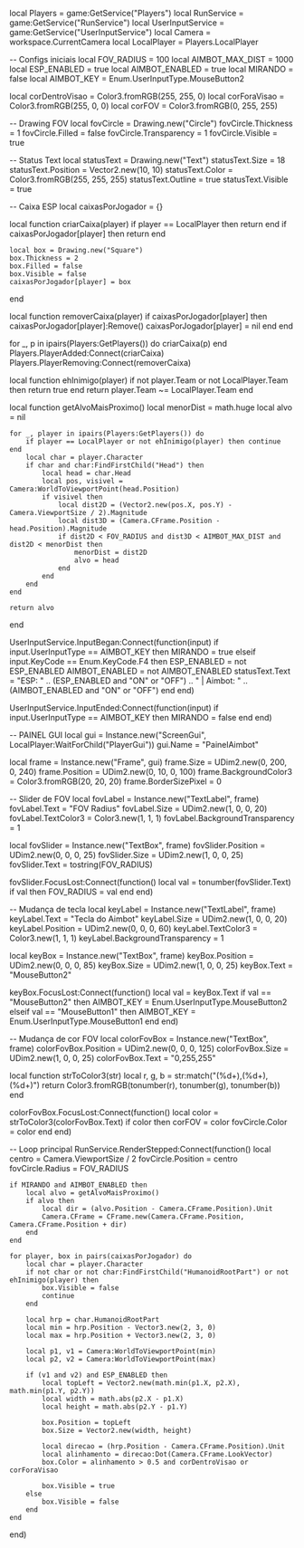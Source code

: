 local Players = game:GetService("Players")
local RunService = game:GetService("RunService")
local UserInputService = game:GetService("UserInputService")
local Camera = workspace.CurrentCamera
local LocalPlayer = Players.LocalPlayer

-- Configs iniciais
local FOV_RADIUS = 100
local AIMBOT_MAX_DIST = 1000
local ESP_ENABLED = true
local AIMBOT_ENABLED = true
local MIRANDO = false
local AIMBOT_KEY = Enum.UserInputType.MouseButton2

local corDentroVisao = Color3.fromRGB(255, 255, 0)
local corForaVisao = Color3.fromRGB(255, 0, 0)
local corFOV = Color3.fromRGB(0, 255, 255)

-- Drawing FOV
local fovCircle = Drawing.new("Circle")
fovCircle.Thickness = 1
fovCircle.Filled = false
fovCircle.Transparency = 1
fovCircle.Visible = true

-- Status Text
local statusText = Drawing.new("Text")
statusText.Size = 18
statusText.Position = Vector2.new(10, 10)
statusText.Color = Color3.fromRGB(255, 255, 255)
statusText.Outline = true
statusText.Visible = true

-- Caixa ESP
local caixasPorJogador = {}

local function criarCaixa(player)
	if player == LocalPlayer then return end
	if caixasPorJogador[player] then return end

	local box = Drawing.new("Square")
	box.Thickness = 2
	box.Filled = false
	box.Visible = false
	caixasPorJogador[player] = box
end

local function removerCaixa(player)
	if caixasPorJogador[player] then
		caixasPorJogador[player]:Remove()
		caixasPorJogador[player] = nil
	end
end

for _, p in ipairs(Players:GetPlayers()) do criarCaixa(p) end
Players.PlayerAdded:Connect(criarCaixa)
Players.PlayerRemoving:Connect(removerCaixa)

local function ehInimigo(player)
	if not player.Team or not LocalPlayer.Team then return true end
	return player.Team ~= LocalPlayer.Team
end

local function getAlvoMaisProximo()
	local menorDist = math.huge
	local alvo = nil

	for _, player in ipairs(Players:GetPlayers()) do
		if player == LocalPlayer or not ehInimigo(player) then continue end
		local char = player.Character
		if char and char:FindFirstChild("Head") then
			local head = char.Head
			local pos, visivel = Camera:WorldToViewportPoint(head.Position)
			if visivel then
				local dist2D = (Vector2.new(pos.X, pos.Y) - Camera.ViewportSize / 2).Magnitude
				local dist3D = (Camera.CFrame.Position - head.Position).Magnitude
				if dist2D < FOV_RADIUS and dist3D < AIMBOT_MAX_DIST and dist2D < menorDist then
					menorDist = dist2D
					alvo = head
				end
			end
		end
	end

	return alvo
end

UserInputService.InputBegan:Connect(function(input)
	if input.UserInputType == AIMBOT_KEY then
		MIRANDO = true
	elseif input.KeyCode == Enum.KeyCode.F4 then
		ESP_ENABLED = not ESP_ENABLED
		AIMBOT_ENABLED = not AIMBOT_ENABLED
		statusText.Text = "ESP: " .. (ESP_ENABLED and "ON" or "OFF") .. " | Aimbot: " .. (AIMBOT_ENABLED and "ON" or "OFF")
	end
end)

UserInputService.InputEnded:Connect(function(input)
	if input.UserInputType == AIMBOT_KEY then
		MIRANDO = false
	end
end)

-- PAINEL GUI
local gui = Instance.new("ScreenGui", LocalPlayer:WaitForChild("PlayerGui"))
gui.Name = "PainelAimbot"

local frame = Instance.new("Frame", gui)
frame.Size = UDim2.new(0, 200, 0, 240)
frame.Position = UDim2.new(0, 10, 0, 100)
frame.BackgroundColor3 = Color3.fromRGB(20, 20, 20)
frame.BorderSizePixel = 0

-- Slider de FOV
local fovLabel = Instance.new("TextLabel", frame)
fovLabel.Text = "FOV Radius"
fovLabel.Size = UDim2.new(1, 0, 0, 20)
fovLabel.TextColor3 = Color3.new(1, 1, 1)
fovLabel.BackgroundTransparency = 1

local fovSlider = Instance.new("TextBox", frame)
fovSlider.Position = UDim2.new(0, 0, 0, 25)
fovSlider.Size = UDim2.new(1, 0, 0, 25)
fovSlider.Text = tostring(FOV_RADIUS)

fovSlider.FocusLost:Connect(function()
	local val = tonumber(fovSlider.Text)
	if val then FOV_RADIUS = val end
end)

-- Mudança de tecla
local keyLabel = Instance.new("TextLabel", frame)
keyLabel.Text = "Tecla do Aimbot"
keyLabel.Size = UDim2.new(1, 0, 0, 20)
keyLabel.Position = UDim2.new(0, 0, 0, 60)
keyLabel.TextColor3 = Color3.new(1, 1, 1)
keyLabel.BackgroundTransparency = 1

local keyBox = Instance.new("TextBox", frame)
keyBox.Position = UDim2.new(0, 0, 0, 85)
keyBox.Size = UDim2.new(1, 0, 0, 25)
keyBox.Text = "MouseButton2"

keyBox.FocusLost:Connect(function()
	local val = keyBox.Text
	if val == "MouseButton2" then
		AIMBOT_KEY = Enum.UserInputType.MouseButton2
	elseif val == "MouseButton1" then
		AIMBOT_KEY = Enum.UserInputType.MouseButton1
	end
end)

-- Mudança de cor FOV
local colorFovBox = Instance.new("TextBox", frame)
colorFovBox.Position = UDim2.new(0, 0, 0, 125)
colorFovBox.Size = UDim2.new(1, 0, 0, 25)
colorFovBox.Text = "0,255,255"

local function strToColor3(str)
	local r, g, b = str:match("(%d+),(%d+),(%d+)")
	return Color3.fromRGB(tonumber(r), tonumber(g), tonumber(b))
end

colorFovBox.FocusLost:Connect(function()
	local color = strToColor3(colorFovBox.Text)
	if color then corFOV = color fovCircle.Color = color end
end)

-- Loop principal
RunService.RenderStepped:Connect(function()
	local centro = Camera.ViewportSize / 2
	fovCircle.Position = centro
	fovCircle.Radius = FOV_RADIUS

	if MIRANDO and AIMBOT_ENABLED then
		local alvo = getAlvoMaisProximo()
		if alvo then
			local dir = (alvo.Position - Camera.CFrame.Position).Unit
			Camera.CFrame = CFrame.new(Camera.CFrame.Position, Camera.CFrame.Position + dir)
		end
	end

	for player, box in pairs(caixasPorJogador) do
		local char = player.Character
		if not char or not char:FindFirstChild("HumanoidRootPart") or not ehInimigo(player) then
			box.Visible = false
			continue
		end

		local hrp = char.HumanoidRootPart
		local min = hrp.Position - Vector3.new(2, 3, 0)
		local max = hrp.Position + Vector3.new(2, 3, 0)

		local p1, v1 = Camera:WorldToViewportPoint(min)
		local p2, v2 = Camera:WorldToViewportPoint(max)

		if (v1 and v2) and ESP_ENABLED then
			local topLeft = Vector2.new(math.min(p1.X, p2.X), math.min(p1.Y, p2.Y))
			local width = math.abs(p2.X - p1.X)
			local height = math.abs(p2.Y - p1.Y)

			box.Position = topLeft
			box.Size = Vector2.new(width, height)

			local direcao = (hrp.Position - Camera.CFrame.Position).Unit
			local alinhamento = direcao:Dot(Camera.CFrame.LookVector)
			box.Color = alinhamento > 0.5 and corDentroVisao or corForaVisao

			box.Visible = true
		else
			box.Visible = false
		end
	end
end)
